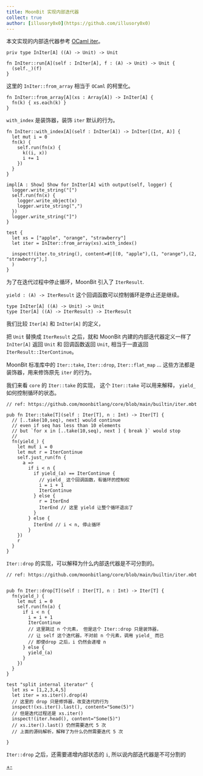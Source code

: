 ```yaml
---
title: MoonBit 实现内部迭代器
collect: true
author: [illusory0x0](https://github.com/illusory0x0)
---
```


本文实现的内部迭代器参考 [OCaml iter](https://github.com/c-cube/iter)。


```moonbit 
priv type InIter[A] ((A) -> Unit) -> Unit

fn InIter::run[A](self : InIter[A], f : (A) -> Unit) -> Unit {
  (self._)(f)
}
```

这里的 `InIter::from_array` 相当于 `OCaml` 的柯里化。


```moonbit 
fn InIter::from_array[A](xs : Array[A]) -> InIter[A] {
  fn(k) { xs.each(k) }
}
```


`with_index` 是装饰器，装饰 `iter` 默认的行为。

```moonbit 
fn InIter::with_index[A](self : InIter[A]) -> InIter[(Int, A)] {
  let mut i = 0
  fn(k) {
    self.run(fn(x) {
      k((i, x))
      i += 1
    })
  }
}
```

```moonbit 
impl[A : Show] Show for InIter[A] with output(self, logger) {
  logger.write_string("[")
  self.run(fn(x) {
    logger.write_object(x)
    logger.write_string(",")
  })
  logger.write_string("]")
}

test {
  let xs = ["apple", "orange", "strawberry"]
  let iter = InIter::from_array(xs).with_index()

  inspect!(iter.to_string(), content=#|[(0, "apple"),(1, "orange"),(2, "strawberry"),]
  )
}
```




为了在迭代过程中停止循环，MoonBit 引入了 `IterResult`.

`yield : (A) -> IterResult` 这个回调函数可以控制循环是停止还是继续。

```moonbit 
type InIter[A] ((A) -> Unit) -> Unit
type Iter[A] ((A) -> IterResult) -> IterResult
```

我们比较 `Iter[A]` 和 `InIter[A]` 的定义，

把 `Unit` 替换成 `IterResult` 之后，就和 MoonBit 内建的内部迭代器定义一样了
`InIter[A]` 返回 `Unit` 和 回调函数返回 `Unit`, 相当于一直返回 `IterResult::IterContinue`。

MoonBit 标准库中的 `Iter::take`, `Iter::drop`, `Iter::flat_map` ... 这些方法都是装饰器，用来修饰原先 `iter` 的行为。 


我们来看 `core` 的 `Iter::take` 的实现，
这个 `Iter::take` 可以用来解释， `yield_` 如何控制循环的状态。


```moonbit 
// ref: https://github.com/moonbitlang/core/blob/main/builtin/iter.mbt

pub fn Iter::take[T](self : Iter[T], n : Int) -> Iter[T] {
  // [..take(10,seq), next] would continue
  // even if seq has less than 10 elements
  // but `for x in [..take(10,seq), next ] { break }` would stop
  //
  fn(yield_) {
    let mut i = 0
    let mut r = IterContinue
    self.just_run(fn {
      a =>
        if i < n {
          if yield_(a) == IterContinue { 
            // yield_ 这个回调函数，有循环的控制权
            i = i + 1
            IterContinue
          } else {
            r = IterEnd
            IterEnd // 这里 yield 让整个循环退出了
          }
        } else {
          IterEnd // i < n, 停止循环
        }
    })
    r
  }
}
```


`Iter::drop` 的实现，可以解释为什么内部迭代器是不可分割的。


```moonbit
// ref: https://github.com/moonbitlang/core/blob/main/builtin/iter.mbt


pub fn Iter::drop[T](self : Iter[T], n : Int) -> Iter[T] {
  fn(yield_) {
    let mut i = 0
    self.run(fn(a) {
      if i < n {
        i = i + 1
        IterContinue  
        // 这里跳过 n 个元素， 但是这个 Iter::drop 只是装饰器，
        // 让 self 这个迭代器，不对前 n 个元素，调用 yield_ 而已
        // 即使drop 之后，i 仍然会递增 n
      } else {
        yield_(a)
      }
    })
  }
}
```

```moonbit 
test "split internal iterator" {
  let xs = [1,2,3,4,5]
  let iter = xs.iter().drop(4)  
  // 这里的 drop 只是修饰器，改变迭代的行为
  inspect!(xs.iter().last(), content="Some(5)") 
  // 但是迭代过程还是 xs.iter()
  inspect!(iter.head(), content="Some(5)") 
  // xs.iter().last() 仍然需要迭代 5 次
  // 上面的源码解析，解释了为什么仍然需要迭代 5 次

}
```

`Iter::drop` 之后，还需要递增内部状态的 `i`, 所以说内部迭代器是不可分割的


[+-](/blog/iterator/internal-vs-external.md#:embed)
